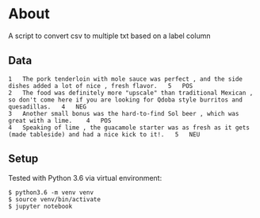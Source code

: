 # About

A script to convert csv to multiple txt based on a label column

## Data

```
1	The pork tenderloin with mole sauce was perfect , and the side dishes added a lot of nice , fresh flavor.	5	POS
2	The food was definitely more "upscale" than traditional Mexican , so don't come here if you are looking for Qdoba style burritos and quesadillas.	4	NEG
3	Another small bonus was the hard-to-find Sol beer , which was great with a lime.	4	POS
4	Speaking of lime , the guacamole starter was as fresh as it gets (made tableside) and had a nice kick to it!.	5	NEU
```
## Setup

Tested with Python 3.6 via virtual environment:
```shell
$ python3.6 -m venv venv
$ source venv/bin/activate
$ jupyter notebook
```
